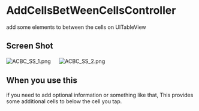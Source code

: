 # AddCellsBetWeenCellsController


add some elements to between the cells on UITableView

## Screen Shot
![ACBC_SS_1.png](https://raw.github.com/daisuke310vvv/AddCellsBetweenCellsController/master/AddCellsBetweenCellsController/ScreenShot/ACBC_SS_1.png)
　
![ACBC_SS_2.png](https://raw.github.com/daisuke310vvv/AddCellsBetweenCellsController/master/AddCellsBetweenCellsController/ScreenShot/ACBC_SS_2.png)

## When you use this
if you need to add optional information or something like that, This provides some additional cells to below the cell you tap.
